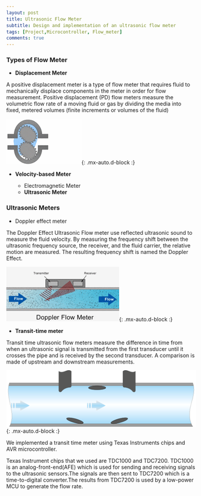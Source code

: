 ```yaml
---
layout: post
title: Ultrasonic Flow Meter 
subtitle: Design and implementation of an ultrasonic flow meter
tags: [Project,Microcontroller, Flow_meter]
comments: true
---
```


### Types of Flow Meter

* **Displacement Meter**

A positive displacement meter is a type of flow meter that requires fluid to mechanically displace components in the meter in order for flow measurement. Positive displacement (PD) flow meters measure the volumetric flow rate of a moving fluid or gas by dividing the media into fixed, metered volumes (finite increments or volumes of the fluid)

![DP_METER](/assets/img/dpmeter.gif){: .mx-auto.d-block :}


* **Velocity-based Meter**

	- Electromagnetic Meter
	- **Ultrasonic Meter**

### Ultrasonic Meters
- Doppler effect meter

The Doppler Effect Ultrasonic Flow meter use reflected ultrasonic sound to measure the fluid velocity. By measuring the frequency shift between the ultrasonic frequency source, the receiver, and the fluid carrier, the relative motion are measured.
The resulting frequency shift is named the Doppler Effect.

![DP_METER](/assets/img/dopmeter.gif){: .mx-auto.d-block :}

- **Transit-time meter**

Transit time ultrasonic flow meters measure the difference in time from when an ultrasonic signal is transmitted from the first transducer until it crosses the pipe and is received by the second transducer. A comparison is made of upstream and downstream measurements.

![DP_METER](/assets/img/ttmeter.gif){: .mx-auto.d-block :}


We implemented a transit time meter using Texas Instruments chips and AVR microcontroller.

Texas Instrument chips that we used are TDC1000 and TDC7200.
TDC1000 is an analog-front-end(AFE) which is used for sending and receiving signals to the ultrasonic sensors.The signals are then sent to TDC7200 which is a time-to-digital converter.The results from TDC7200 is used by a low-power MCU to generate the flow rate.



